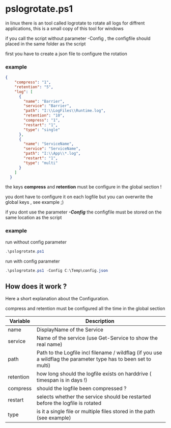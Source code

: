 # pslogrotate.ps1

in linux there is an tool called logrotate to rotate all logs for diffrent applications, this is a small copy of this tool for windows
      
if you call the script without parameter -Config , the configfile should placed in the same folder as the script

first you have to create a json file to configure the rotation

### example
```json
{
    "compress": "1",
    "retention": "5",
    "log": [
      {
        "name": "Barrier",
        "service": "Barrier",
        "path": "I:\\LogFiles\\Runtime.log",
        "retention": "10",
        "compress": "1",
        "restart": "1",
        "type": "single"
      },
      {
        "name": "ServiceName",
        "service": "ServiceName",
        "path": "I:\\App\\*.log",
        "restart": "1",
        "type": "multi"
      }
    ]
  }
```

the keys **compress** and **retention** must be configure in the global section !

you dont have to configure it on each logfile but you can overwrite the global keys , see example ;)

if you dont use the parameter **_-Config_** the configfile must be stored on the same location as the script

### example

run without config parameter
```powershell
.\pslogrotate.ps1
```

run with config parameter
```powershell
.\pslogrotate.ps1 -Config C:\Temp\config.json
```

## How does it work ?

Here a short explanation about the Configuration.

compress and retention must be configured all the time in the global section

| Variable | Description |
| ---- | ---- |
| name | DisplayName of the Service |
| service | Name of the service (use Get-Service to show the real name) |
| path | Path to the Logfile incl filename / wildflag (if you use a wildflag the parameter type has to been set to multi) |
| retention | how long should the logfile exists on harddrive ( timespan is in days !) |
| compress | should the logfile been compressed ? | 
| restart | selects whether the service should be restarted before the logfile is rotated |
| type | is it a single file or multiple files stored in the path (see example) |